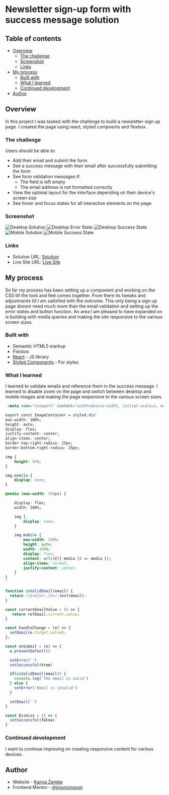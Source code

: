 # Newsletter sign-up form with success message solution

## Table of contents

- [Overview](#overview)
  - [The challenge](#the-challenge)
  - [Screenshot](#screenshot)
  - [Links](#links)
- [My process](#my-process)
  - [Built with](#built-with)
  - [What I learned](#what-i-learned)
  - [Continued development](#continued-development)
- [Author](#author)

## Overview
In this project I was tasked with the challenge to build a newsletter-sign up page. I created the page using react, styled compoents and flexbox. 

### The challenge

Users should be able to:

- Add their email and submit the form
- See a success message with their email after successfully submitting the form
- See form validation messages if:
  - The field is left empty
  - The email address is not formatted correctly
- View the optimal layout for the interface depending on their device's screen size
- See hover and focus states for all interactive elements on the page

### Screenshot

![Desktop Solution](./src/images/Screenshots/Desktop%20Solution.png)
![Desktop Error State](./src/images/Screenshots/Desktop%20Solution%20Error%20state.png)
![Desktop Success State](./src/images/Screenshots/Desktop%20Success%20state.png)
![Mobile Solution](./src/images/Screenshots/Mobile%20Solution.png)
![Mobile Success State](./src/images/Screenshots/Mobile%20Success%20state.png)

### Links

- Solution URL: [Solution](https://github.com/zembezn/newsletter-sign-up)
- Live Site URL: [Live Site](https://newsletter-sign-up-zembezn.netlify.app/)

## My process
So far my process has been setting up a component and working on the CSS till the look and feel comes together. From there its tweaks and adjustments till I am satisfied with the outcome. This only being a sign up page doesnt need much more than the email validation and setting up the error states and button function. An area I am pleased to have expanded on is building with media queries and making the site responsive to the various screen sizes. 

### Built with

- Semantic HTML5 markup
- Flexbox
- [React](https://reactjs.org/) - JS library
- [Styled Components](https://styled-components.com/) - For styles

### What I learned

I learned to validate emails and reference them in the success message. I learned to disable zoom on the page and switch between desktop and mobile images and making the page responsive to the various screen sizes. 

```html
 <meta name="viewport" content="width=device-width, initial-scale=1, maximum-scale=1, user-scalable=no">
```
```css
export const ImageContainer = styled.div`
max-width: 100%;
height: auto;
display: flex;
justify-content: center;
align-items: center;
border-top-right-radius: 25px;
border-bottom-right-radius: 25px;

img {
    height: 95%;
}

img.mobile {
    display: none;
}

@media (max-width: 768px) {

    display: flex;
    width: 100%;

    img {
        display: none;
    }

    img.mobile {
        max-width: 100%;
        height: auto;
        width: 100%;
        display: flex;
        content: url(${({ media }) => media });
        align-items: normal;
        justify-content: center;
    }
}
`
```
```js
function isValidEmail(email) {
  return /\S+@\S+\.\S+/.test(email);
}

const currentEmailValue = () => {
   return refEmail.current.value;
}

const handleChange = (e) => {
  setEmail(e.target.value);
};

const onSubmit = (e) => {
  e.preventDefault()

  setError('')
  setSuccessful(true)

  if(isValidEmail(email)) {
    console.log('The email is valid')
  } else {
    setError('Email is invalid')
  }

  setEmail('')
}

const Dismiss = () => {
  setSuccessful(false)
} 
```

### Continued development

I want to continue improving on creating responsive content for various devices. 

## Author

- Website - [Kanya Zembe](https://github.com/zembezn)
- Frontend Mentor - [@jinxmonsoon](https://www.frontendmentor.io/profile/jinxmonsoon)